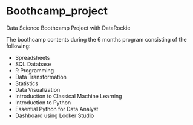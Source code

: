 # Boothcamp_project

Data Science Boothcamp Project with DataRockie

The boothcamp contents during the 6 months program consisting of the following:

- Spreadsheets
- SQL Database
- R Programming
- Data Transformation
- Statistics
- Data Visualization
- Introduction to Classical Machine Learning
- Introduction to Python
- Essential Python for Data Analyst
- Dashboard using Looker Studio
